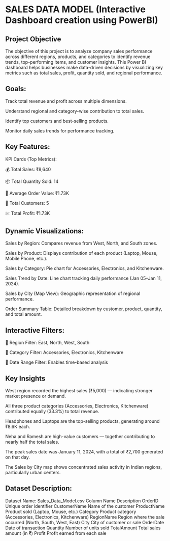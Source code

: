 # SALES DATA MODEL (Interactive Dashboard creation using PowerBI)
## Project Objective
The objective of this project is to analyze company sales performance across different regions, products, and categories to identify revenue trends, top-performing items, and customer insights.
This Power BI dashboard helps businesses make data-driven decisions by visualizing key metrics such as total sales, profit, quantity sold, and regional performance.

##  Goals:

Track total revenue and profit across multiple dimensions.

Understand regional and category-wise contribution to total sales.

Identify top customers and best-selling products.

Monitor daily sales trends for performance tracking.
##  Key Features:

KPI Cards (Top Metrics):

💰 Total Sales: ₹8,640

📦 Total Quantity Sold: 14

💸 Average Order Value: ₹1.73K

👥 Total Customers: 5

💹 Total Profit: ₹1.73K
## Dynamic Visualizations:

Sales by Region: Compares revenue from West, North, and South zones.

Sales by Product: Displays contribution of each product (Laptop, Mouse, Mobile Phone, etc.).

Sales by Category: Pie chart for Accessories, Electronics, and Kitchenware.

Sales Trend by Date: Line chart tracking daily performance (Jan 05–Jan 11, 2024).

Sales by City (Map View): Geographic representation of regional performance.

Order Summary Table: Detailed breakdown by customer, product, quantity, and total amount.

## Interactive Filters:

📍 Region Filter: East, North, West, South

🛒 Category Filter: Accessories, Electronics, Kitchenware

📅 Date Range Filter: Enables time-based analysis
## Key Insights

West region recorded the highest sales (₹5,000) — indicating stronger market presence or demand.

All three product categories (Accessories, Electronics, Kitchenware) contributed equally (33.3%) to total revenue.

Headphones and Laptops are the top-selling products, generating around ₹8.6K each.

Neha and Ramesh are high-value customers — together contributing to nearly half the total sales.

The peak sales date was January 11, 2024, with a total of ₹2,700 generated on that day.

The Sales by City map shows concentrated sales activity in Indian regions, particularly urban centers.
## Dataset Description:
Dataset Name: Sales_Data_Model.csv
Column Name	Description
OrderID	Unique order identifier
CustomerName	Name of the customer
ProductName	Product sold (Laptop, Mouse, etc.)
Category	Product category (Accessories, Electronics, Kitchenware)
RegionName	Region where the sale occurred (North, South, West, East)
City	City of customer or sale
OrderDate	Date of transaction
Quantity	Number of units sold
TotalAmount	Total sales amount (in ₹)
Profit	Profit earned from each sale



